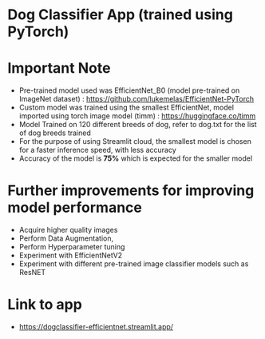 # Dog Classifier App (trained using PyTorch)

# Important Note
* Pre-trained model used was EfficientNet_B0 (model pre-trained on ImageNet dataset) : https://github.com/lukemelas/EfficientNet-PyTorch
* Custom model was trained using the smallest EfficientNet, model imported using torch image model (timm) : https://huggingface.co/timm
* Model Trained on 120 different breeds of dog, refer to dog.txt for the list of dog breeds trained
* For the purpose of using Streamlit cloud, the smallest model is chosen for a faster inference speed, with less accuracy
* Accuracy of the model is **75%** which is expected for the smaller model

# Further improvements for improving model performance
* Acquire higher quality images
* Perform Data Augmentation,
* Perform Hyperparameter tuning
* Experiment with EfficientNetV2
* Experiment with different pre-trained image classifier models such as ResNET

# Link to app
* https://dogclassifier-efficientnet.streamlit.app/






